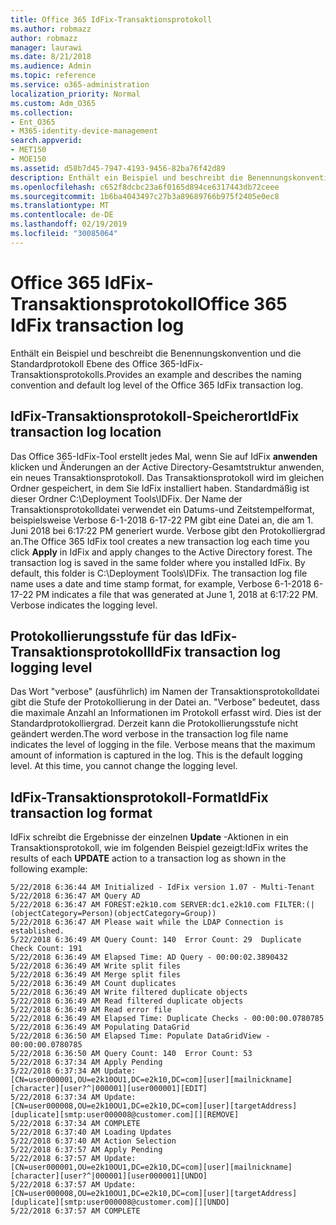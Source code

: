 ```yaml
---
title: Office 365 IdFix-Transaktionsprotokoll
ms.author: robmazz
author: robmazz
manager: laurawi
ms.date: 8/21/2018
ms.audience: Admin
ms.topic: reference
ms.service: o365-administration
localization_priority: Normal
ms.custom: Adm_O365
ms.collection:
- Ent_O365
- M365-identity-device-management
search.appverid:
- MET150
- MOE150
ms.assetid: d58b7d45-7947-4193-9456-82ba76f42d89
description: Enthält ein Beispiel und beschreibt die Benennungskonvention und die Standardprotokoll Ebene des Office 365-IdFix-Transaktionsprotokolls.
ms.openlocfilehash: c652f8dcbc23a6f0165d894ce6317443db72ceee
ms.sourcegitcommit: 1b6ba4043497c27b3a89689766b975f2405e0ec8
ms.translationtype: MT
ms.contentlocale: de-DE
ms.lasthandoff: 02/19/2019
ms.locfileid: "30085064"
---
```

# <a name="office-365-idfix-transaction-log"></a><span data-ttu-id="7d6e2-103">Office 365 IdFix-Transaktionsprotokoll</span><span class="sxs-lookup"><span data-stu-id="7d6e2-103">Office 365 IdFix transaction log</span></span>

<span data-ttu-id="7d6e2-104">Enthält ein Beispiel und beschreibt die Benennungskonvention und die Standardprotokoll Ebene des Office 365-IdFix-Transaktionsprotokolls.</span><span class="sxs-lookup"><span data-stu-id="7d6e2-104">Provides an example and describes the naming convention and default log level of the Office 365 IdFix transaction log.</span></span>
  
## <a name="idfix-transaction-log-location"></a><span data-ttu-id="7d6e2-105">IdFix-Transaktionsprotokoll-Speicherort</span><span class="sxs-lookup"><span data-stu-id="7d6e2-105">IdFix transaction log location</span></span>

<span data-ttu-id="7d6e2-p101">Das Office 365-IdFix-Tool erstellt jedes Mal, wenn Sie auf IdFix **anwenden** klicken und Änderungen an der Active Directory-Gesamtstruktur anwenden, ein neues Transaktionsprotokoll. Das Transaktionsprotokoll wird im gleichen Ordner gespeichert, in dem Sie IdFix installiert haben. Standardmäßig ist dieser Ordner C:\Deployment Tools\IDFix. Der Name der Transaktionsprotokolldatei verwendet ein Datums-und Zeitstempelformat, beispielsweise Verbose 6-1-2018 6-17-22 PM gibt eine Datei an, die am 1. Juni 2018 bei 6:17:22 PM generiert wurde. Verbose gibt den Protokolliergrad an.</span><span class="sxs-lookup"><span data-stu-id="7d6e2-p101">The Office 365 IdFix tool creates a new transaction log each time you click **Apply** in IdFix and apply changes to the Active Directory forest. The transaction log is saved in the same folder where you installed IdFix. By default, this folder is C:\Deployment Tools\IDFix. The transaction log file name uses a date and time stamp format, for example, Verbose 6-1-2018 6-17-22 PM indicates a file that was generated at June 1, 2018 at 6:17:22 PM. Verbose indicates the logging level.</span></span> 
  
## <a name="idfix-transaction-log-logging-level"></a><span data-ttu-id="7d6e2-111">Protokollierungsstufe für das IdFix-Transaktionsprotokoll</span><span class="sxs-lookup"><span data-stu-id="7d6e2-111">IdFix transaction log logging level</span></span>

<span data-ttu-id="7d6e2-p102">Das Wort "verbose" (ausführlich) im Namen der Transaktionsprotokolldatei gibt die Stufe der Protokollierung in der Datei an. "Verbose" bedeutet, dass die maximale Anzahl an Informationen im Protokoll erfasst wird. Dies ist der Standardprotokolliergrad. Derzeit kann die Protokollierungsstufe nicht geändert werden.</span><span class="sxs-lookup"><span data-stu-id="7d6e2-p102">The word verbose in the transaction log file name indicates the level of logging in the file. Verbose means that the maximum amount of information is captured in the log. This is the default logging level. At this time, you cannot change the logging level.</span></span>
  
## <a name="idfix-transaction-log-format"></a><span data-ttu-id="7d6e2-116">IdFix-Transaktionsprotokoll-Format</span><span class="sxs-lookup"><span data-stu-id="7d6e2-116">IdFix transaction log format</span></span>

<span data-ttu-id="7d6e2-117">IdFix schreibt die Ergebnisse der einzelnen **Update** -Aktionen in ein Transaktionsprotokoll, wie im folgenden Beispiel gezeigt:</span><span class="sxs-lookup"><span data-stu-id="7d6e2-117">IdFix writes the results of each **UPDATE** action to a transaction log as shown in the following example:</span></span>
  
```
5/22/2018 6:36:44 AM Initialized - IdFix version 1.07 - Multi-Tenant
5/22/2018 6:36:47 AM Query AD
5/22/2018 6:36:47 AM FOREST:e2k10.com SERVER:dc1.e2k10.com FILTER:(|(objectCategory=Person)(objectCategory=Group))
5/22/2018 6:36:47 AM Please wait while the LDAP Connection is established.
5/22/2018 6:36:49 AM Query Count: 140  Error Count: 29  Duplicate Check Count: 191
5/22/2018 6:36:49 AM Elapsed Time: AD Query - 00:00:02.3890432
5/22/2018 6:36:49 AM Write split files
5/22/2018 6:36:49 AM Merge split files
5/22/2018 6:36:49 AM Count duplicates
5/22/2018 6:36:49 AM Write filtered duplicate objects
5/22/2018 6:36:49 AM Read filtered duplicate objects
5/22/2018 6:36:49 AM Read error file
5/22/2018 6:36:49 AM Elapsed Time: Duplicate Checks - 00:00:00.0780785
5/22/2018 6:36:49 AM Populating DataGrid
5/22/2018 6:36:50 AM Elapsed Time: Populate DataGridView - 00:00:00.0780785
5/22/2018 6:36:50 AM Query Count: 140  Error Count: 53
5/22/2018 6:37:34 AM Apply Pending
5/22/2018 6:37:34 AM Update: [CN=user000001,OU=e2k10OU1,DC=e2k10,DC=com][user][mailnickname][character][user?^|000001][user000001][EDIT]
5/22/2018 6:37:34 AM Update: [CN=user000008,OU=e2k10OU1,DC=e2k10,DC=com][user][targetAddress][duplicate][smtp:user000008@customer.com][][REMOVE]
5/22/2018 6:37:34 AM COMPLETE
5/22/2018 6:37:40 AM Loading Updates
5/22/2018 6:37:40 AM Action Selection
5/22/2018 6:37:57 AM Apply Pending
5/22/2018 6:37:57 AM Update: [CN=user000001,OU=e2k10OU1,DC=e2k10,DC=com][user][mailnickname][character][user?^|000001][user000001][UNDO]
5/22/2018 6:37:57 AM Update: [CN=user000008,OU=e2k10OU1,DC=e2k10,DC=com][user][targetAddress][duplicate][smtp:user000008@customer.com][][UNDO]
5/22/2018 6:37:57 AM COMPLETE

```